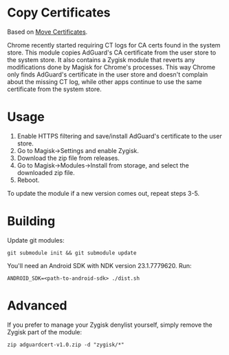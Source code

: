 # Copy Certificates

Based on [Move Certificates](https://github.com/Magisk-Modules-Repo/movecert).

Chrome recently started requiring CT logs for CA certs found in the system store.
This module copies AdGuard's CA certificate from the user store to the system store.
It also contains a Zygisk module that reverts any modifications done by Magisk for
Chrome's processes. This way Chrome only finds AdGuard's certificate in the user store
and doesn't complain about the missing CT log, while other apps continue to use the
same certificate from the system store.

# Usage
1. Enable HTTPS filtering and save/install AdGuard's certificate to the user store.
2. Go to Magisk->Settings and enable Zygisk.
3. Download the zip file from releases.
4. Go to Magisk->Modules->Install from storage, and select the downloaded zip file.
5. Reboot.

To update the module if a new version comes out, repeat steps 3-5.

# Building

Update git modules:
```shell
git submodule init && git submodule update
```

You'll need an Android SDK with NDK version 23.1.7779620. Run:

```shell
ANDROID_SDK=<path-to-android-sdk> ./dist.sh
```

# Advanced

If you prefer to manage your Zygisk denylist yourself, simply remove the Zygisk part of the module:
```shell
zip adguardcert-v1.0.zip -d "zygisk/*"
```
